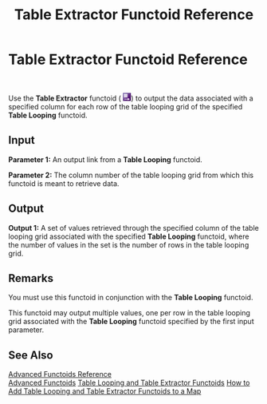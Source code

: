 ﻿---
title: Table Extractor Functoid Reference
TOCTitle: Table Extractor Functoid Reference
ms:assetid: edb1c912-bdaf-4989-b61f-7bd8806f9566
ms:mtpsurl: https://msdn.microsoft.com/library/Aa561789(v=BTS.80)
ms:contentKeyID: 51533233
ms.date: 08/30/2017
mtps_version: v=BTS.80
---

# Table Extractor Functoid Reference

 

Use the **Table Extractor** functoid ( ![](images/Aa560018.4260373f-6d17-4b60-9fc5-661d0b829824(BTS.80).jpeg)) to output the data associated with a specified column for each row of the table looping grid of the specified **Table Looping** functoid.

## Input

**Parameter 1:** An output link from a **Table Looping** functoid.

**Parameter 2:** The column number of the table looping grid from which this functoid is meant to retrieve data.

## Output

**Output 1:** A set of values retrieved through the specified column of the table looping grid associated with the specified **Table Looping** functoid, where the number of values in the set is the number of rows in the table looping grid.

## Remarks

You must use this functoid in conjunction with the **Table Looping** functoid.

This functoid may output multiple values, one per row in the table looping grid associated with the **Table Looping** functoid specified by the first input parameter.

## See Also

[Advanced Functoids Reference](advanced-functoids-reference.md)  
[Advanced Functoids](https://msdn.microsoft.com/library/aa561121\(v=bts.80\))  
[Table Looping and Table Extractor Functoids](https://msdn.microsoft.com/library/aa559310\(v=bts.80\))  
[How to Add Table Looping and Table Extractor Functoids to a Map](https://msdn.microsoft.com/library/aa559694\(v=bts.80\))


